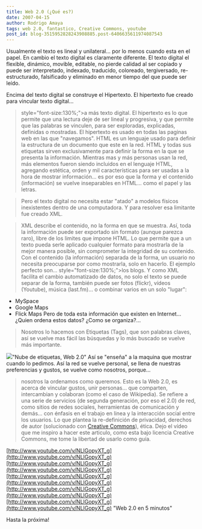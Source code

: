 ```yaml
---
title: Web 2.0 (¿Qué es?)
date: 2007-04-15
author: Rodrigo Amaya
tags: web 2.0, fantastico, Creative Commons, youtube
post_id: blog-3515952828243908885.post-6406635611974087543
---
```


Usualmente el texto es lineal y unilateral... por lo menos cuando esta en el papel. En cambio el texto digital es claramente diferente. El texto digital el flexible, dinámico, movible, editable, no pierde calidad al ser copiado y puede ser interpretado, indexado, traducido, coloreado, tergiversado, re-estructurado, falsificado y eliminado en menor tiempo del que puede ser leído.

Encima del texto digital se construye el Hipertexto. El hipertexto fue creado para vincular texto digital...
> style="font-size:130%;">a más texto digital.
El hipertexto es lo que permite que una lectura deje de ser lineal y progresiva, y que permite que las palabras se vinculen, para ser exploradas, explicadas, definidas o mostradas. El hipertexto es usado en todas las paginas web en las que "navegamos". HTML es un lenguaje usado para definir la estructura de un documento que este en la red. HTML y todas sus etiquetas sirven exclusivamente para definir
> la forma en la que se
> presenta la información.
Mientras mas y más personas usan la red, más elementos fueron siendo incluidos en el lenguaje HTML, agregando estética, orden y mil características para ser usadas a la hora de mostrar información... es por eso que la forma y el contenido (información) se vuelve inseparables en HTML... como el papel y las letras.

> Pero el texto digital no
> necesita estar "atado" a modelos físicos inexistentes dentro de una
> computadora.
Y para resolver esa limitante fue creado XML.

> XML describe el contenido,
> no la forma en que se muestra.
Así, toda la información puede ser exportado sin formato (aunque parezca raro), libre de los limites que impone HTML. Lo que permite que a un texto pueda serle aplicado cualquier formato para mostrarla de la mejor manera posible, sin comprometer la integridad de su contenido. Con el contenido (la información) separada de la forma, un usuario no necesita preocuparse por como mostrarla, solo en hacerlo. El ejemplo perfecto son...
> style="font-size:130%;">los blogs.
Y como XML facilita el cambio automatizado de datos, no solo el texto se puede separar de la forma, también puede ser fotos (flickr), vídeos (Youtube), música (last.fm)... o combinar varios en un solo "lugar":

- MySpace
- Google Maps
- Flick Maps
Pero de toda esta información que existen en Internet...¿Quien ordena estos datos? ¿Como se organiza?...

> Nosotros
> lo hacemos
con Etiquetas (Tags), que son palabras claves, así se vuelve mas fácil las búsquedas y lo más buscado se vuelve más importante.

[![](http://bp3.blogger.com/_ayvorITawE4/RiLnUPXLh6I/AAAAAAAAAQ0/Oo7FZv6HkKQ/s320/800px-Web_2.0_Map.svg.png)](http://bp3.blogger.com/_ayvorITawE4/RiLnUPXLh6I/AAAAAAAAAQ0/Oo7FZv6HkKQ/s1600-h/800px-Web_2.0_Map.svg.png)"Nube de etiquetas, Web 2.0" Así se "enseña" a la maquina que mostrar cuando lo pedimos. Así la red se vuelve personal, se llena de nuestras preferencias y gustos, se vuelve como nosotros, porque...

> nosotros la ordenamos como
> queremos.
Esto es la Web 2.0, es acerca de vincular gustos, unir personas... que comparten, intercambian y colaboran (como el caso de Wikipedia). Se refiere a una serie de servicios (de segunda generación, por eso el 2.0) de red, como sitios de redes sociales, herramientas de comunicación y demás... con énfasis en el trabajo en linea y la interacción social entre los usuarios. Lo que plantea la re-definición de privacidad, derechos de autor (solucionado con [Creative Commons](http://srbyte.blogspot.com/2007/03/qu-es-creative-commons.html)), ética. Dejo el vídeo que me inspiro a hacer este articulo, como esta bajo licencia Creative Commons, me tome la libertad de usarlo como guía.

[http://www.youtube.com/v/NLlGopyXT_g](http://www.youtube.com/v/NLlGopyXT_g)[http://www.youtube.com/v/NLlGopyXT_g](http://www.youtube.com/v/NLlGopyXT_g)[http://www.youtube.com/v/NLlGopyXT_g](http://www.youtube.com/v/NLlGopyXT_g)[http://www.youtube.com/v/NLlGopyXT_g](http://www.youtube.com/v/NLlGopyXT_g)[http://www.youtube.com/v/NLlGopyXT_g](http://www.youtube.com/v/NLlGopyXT_g) "Web 2.0 en 5 minutos"

Hasta la próxima!